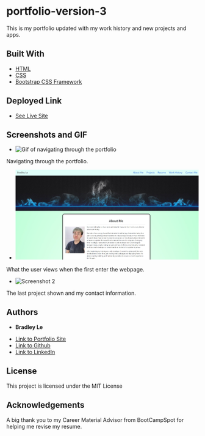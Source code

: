 # portfolio-version-3

This is my portfolio updated with my work history and new projects and apps.

## Built With

* [HTML](https://developer.mozilla.org/en-US/docs/Web/HTML)
* [CSS](https://developer.mozilla.org/en-US/docs/Web/CSS)
* [Bootstrap CSS Framework](https://getbootstrap.com/docs/5.1/getting-started/introduction/)

## Deployed Link

* [See Live Site](https://pentazoned.github.io/portfolio-version-3/)

## Screenshots and GIF

* ![Gif of navigating through the portfolio](assets/navigation.gif)

Navigating through the portfolio.

* ![Screenshot 1](assets/images/topPage.jpg)

What the user views when the first enter the webpage.

* ![Screenshot 2]()

The last project shown and my contact information.

## Authors

* **Bradley Le** 

- [Link to Portfolio Site](https://pentazoned.github.io/portfolio-version-3/)
- [Link to Github](https://github.com/PentaZoned)
- [Link to LinkedIn](https://www.linkedin.com/in/bradley-le-/)

## License

This project is licensed under the MIT License

## Acknowledgements

A big thank you to my Career Material Advisor from BootCampSpot for helping me revise my resume.